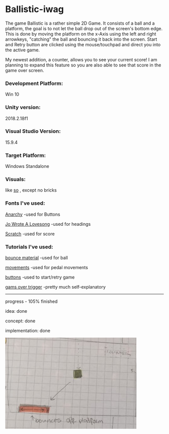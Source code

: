 # Ballistic-iwag

The game Ballistic is a rather simple 2D Game. It consists of a ball and a platform, the goal is to not let the ball drop out of the screen's bottom edge. This is done by moving the platform on the x-Axis using the left and right arrowkeys, "catching" the ball and bouncing it back into the screen. Start and Retry button are clicked using the mouse/touchpad and direct you into the active game. 

My newest addition, a counter, allows you to see your current score! I am planning to expand this feature so you are also able to see that score in the game over screen.

### Development Platform:

Win 10

### Unity version:

2018.2.18f1

### Visual Studio Version: 

15.9.4

### Target Platform:

Windows Standalone

### Visuals: 

like [so](https://www.cse.iitb.ac.in/~shrey/img/02.png) , except no bricks

### Fonts I've used:

[Anarchy](https://www.dafont.com/anarchy.font) 
-used for Buttons

[Jo Wrote A Lovesong](https://www.dafont.com/jo-wrote-a-lovesong.font) 
-used for headings

[Scratch](https://fontmeme.com/fonts/scratch-font-font/) 
-used for score

### Tutorials I've used:

[bounce material](https://unity3d.com/de/learn/tutorials/topics/physics/bouncing-ball) 
-used for ball

[movements](https://www.youtube.com/watch?v=Emyx-54Oim4&t=213s) 
-used for pedal movements

[buttons](https://www.youtube.com/watch?v=WaDUUIo4iSw) 
-used to start/retry game

[gams over trigger](https://www.youtube.com/watch?v=izl5VUm2Frk) 
-pretty much self-explanatory

---

progress - 105% finished

idea: done 

concept: done

implementation: done

<div>
<img src="./Screenshots/screenshot_screen2.jpeg">
</div>
